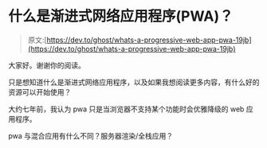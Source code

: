 # 什么是渐进式网络应用程序(PWA)？

> 原文:[https://dev.to/ghost/whats-a-progressive-web-app-pwa-19jb](https://dev.to/ghost/whats-a-progressive-web-app-pwa-19jb)

大家好。谢谢你的阅读。

只是想知道什么是渐进式网络应用程序，以及如果我想阅读更多内容，有什么好的资源可以开始使用？

大约七年前，我认为 pwa 只是当浏览器不支持某个功能时会优雅降级的 web 应用程序。

pwa 与混合应用有什么不同？服务器渲染/全栈应用？